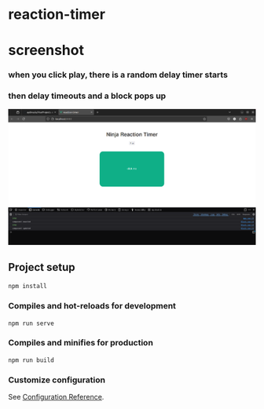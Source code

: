 # reaction-timer


# screenshot
### when you click play, there is a random delay timer starts
### then delay timeouts and a block pops up
![Screenshot of example](./src/assets/Screenshot1.png)

## Project setup
```
npm install
```

### Compiles and hot-reloads for development
```
npm run serve
```

### Compiles and minifies for production
```
npm run build
```

### Customize configuration
See [Configuration Reference](https://cli.vuejs.org/config/).
